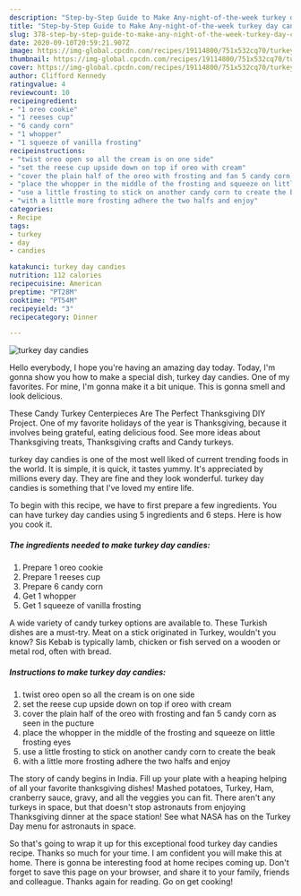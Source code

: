 ```yaml
---
description: "Step-by-Step Guide to Make Any-night-of-the-week turkey day candies"
title: "Step-by-Step Guide to Make Any-night-of-the-week turkey day candies"
slug: 378-step-by-step-guide-to-make-any-night-of-the-week-turkey-day-candies
date: 2020-09-10T20:59:21.907Z
image: https://img-global.cpcdn.com/recipes/19114800/751x532cq70/turkey-day-candies-recipe-main-photo.jpg
thumbnail: https://img-global.cpcdn.com/recipes/19114800/751x532cq70/turkey-day-candies-recipe-main-photo.jpg
cover: https://img-global.cpcdn.com/recipes/19114800/751x532cq70/turkey-day-candies-recipe-main-photo.jpg
author: Clifford Kennedy
ratingvalue: 4
reviewcount: 10
recipeingredient:
- "1 oreo cookie"
- "1 reeses cup"
- "6 candy corn"
- "1 whopper"
- "1 squeeze of vanilla frosting"
recipeinstructions:
- "twist oreo open so all the cream is on one side"
- "set the reese cup upside down on top if oreo with cream"
- "cover the plain half of the oreo with frosting and fan 5 candy corn as seen in the pucture"
- "place the whopper in the middle of the frosting and squeeze on little frosting eyes"
- "use a little frosting to stick on another candy corn to create the beak"
- "with a little more frosting adhere the two halfs and enjoy"
categories:
- Recipe
tags:
- turkey
- day
- candies

katakunci: turkey day candies 
nutrition: 112 calories
recipecuisine: American
preptime: "PT28M"
cooktime: "PT54M"
recipeyield: "3"
recipecategory: Dinner

---
```



![turkey day candies](https://img-global.cpcdn.com/recipes/19114800/751x532cq70/turkey-day-candies-recipe-main-photo.jpg)

Hello everybody, I hope you're having an amazing day today. Today, I'm gonna show you how to make a special dish, turkey day candies. One of my favorites. For mine, I'm gonna make it a bit unique. This is gonna smell and look delicious.

These Candy Turkey Centerpieces Are The Perfect Thanksgiving DIY Project. One of my favorite holidays of the year is Thanksgiving, because it involves being grateful, eating delicious food. See more ideas about Thanksgiving treats, Thanksgiving crafts and Candy turkeys.

turkey day candies is one of the most well liked of current trending foods in the world. It is simple, it is quick, it tastes yummy. It's appreciated by millions every day. They are fine and they look wonderful. turkey day candies is something that I've loved my entire life.


To begin with this recipe, we have to first prepare a few ingredients. You can have turkey day candies using 5 ingredients and 6 steps. Here is how you cook it.

<!--inarticleads1-->

##### The ingredients needed to make turkey day candies:

1. Prepare 1 oreo cookie
1. Prepare 1 reeses cup
1. Prepare 6 candy corn
1. Get 1 whopper
1. Get 1 squeeze of vanilla frosting


A wide variety of candy turkey options are available to. These Turkish dishes are a must-try. Meat on a stick originated in Turkey, wouldn&#39;t you know? Sis Kebab is typically lamb, chicken or fish served on a wooden or metal rod, often with bread. 

<!--inarticleads2-->

##### Instructions to make turkey day candies:

1. twist oreo open so all the cream is on one side
1. set the reese cup upside down on top if oreo with cream
1. cover the plain half of the oreo with frosting and fan 5 candy corn as seen in the pucture
1. place the whopper in the middle of the frosting and squeeze on little frosting eyes
1. use a little frosting to stick on another candy corn to create the beak
1. with a little more frosting adhere the two halfs and enjoy


The story of candy begins in India. Fill up your plate with a heaping helping of all your favorite thanksgiving dishes! Mashed potatoes, Turkey, Ham, cranberry sauce, gravy, and all the veggies you can fit. There aren&#39;t any turkeys in space, but that doesn&#39;t stop astronauts from enjoying Thanksgiving dinner at the space station! See what NASA has on the Turkey Day menu for astronauts in space. 

So that's going to wrap it up for this exceptional food turkey day candies recipe. Thanks so much for your time. I am confident you will make this at home. There is gonna be interesting food at home recipes coming up. Don't forget to save this page on your browser, and share it to your family, friends and colleague. Thanks again for reading. Go on get cooking!
